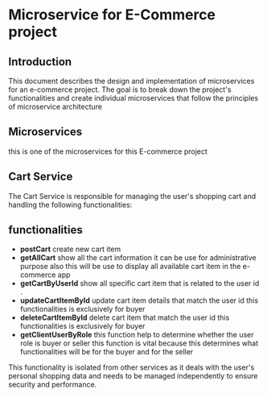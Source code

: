 # Microservice for E-Commerce project

## Introduction

This document describes the design and implementation of microservices for an e-commerce project. The goal is to break down the project's functionalities and create individual microservices that follow the principles of microservice architecture

## Microservices

this is one of the microservices for this E-commerce project

## Cart Service

The Cart Service is responsible for managing the user's shopping cart and handling the following functionalities:

## functionalities


- **postCart** create new cart item
- **getAllCart** show all the cart information it can be use for administrative purpose also this will be use to display all available cart item in the e-commerce app
- **getCartByUserId** show all specific cart item that is related to the user id .
- **updateCartItemById** update cart item details that match the user id this functionalities is exclusively for buyer
- **deleteCartItemById** delete cart item that match the user id this functionalities is exclusively for buyer
- **getClientUserByRole**  this function help to determine whether the user role is buyer or seller this function is vital because this determines what functionalities will be for the buyer and for the  seller


This functionality is isolated from other services as it deals with the user's personal shopping data and needs to be managed independently to ensure security and performance.